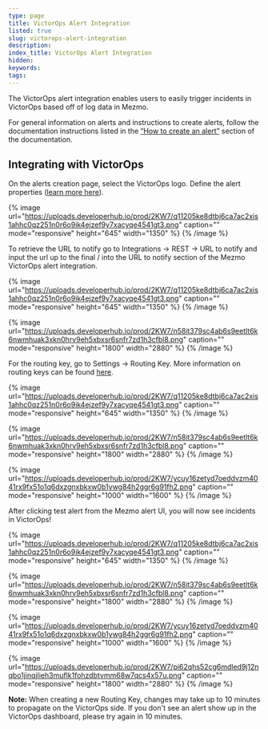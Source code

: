 ```yaml
---
type: page
title: VictorOps Alert Integration
listed: true
slug: victorops-alert-integration
description: 
index_title: VictorOps Alert Integration
hidden: 
keywords: 
tags: 
---
```




The VictorOps alert integration enables users to easily trigger incidents in VictorOps based off of log data in Mezmo.

For general information on alerts and instructions to create alerts, follow the documentation instructions listed in the [“How to create an alert”](/docs/alerts#how-to-create-an-alert) section of the documentation.

## Integrating with VictorOps

On the alerts creation page, select the VictorOps logo. Define the alert properties ([learn more here](/docs/alerts#types-of-alerts)).



{% image url="https://uploads.developerhub.io/prod/2KW7/q11205ke8dtbj6ca7ac2xis1ahhc0qz251n0r6o9ik4ejzef9y7xacyqe4541gt3.png" caption="" mode="responsive" height="645" width="1350" %}
{% /image %}



To retrieve the URL to notify go to Integrations -&gt; REST -&gt; URL to notify and input the url up to the final / into the URL to notify section of the Mezmo VictorOps alert integration.



{% image url="https://uploads.developerhub.io/prod/2KW7/q11205ke8dtbj6ca7ac2xis1ahhc0qz251n0r6o9ik4ejzef9y7xacyqe4541gt3.png" caption="" mode="responsive" height="645" width="1350" %}
{% /image %}





{% image url="https://uploads.developerhub.io/prod/2KW7/n58it379sc4ab6s9eetlt6k6nwmhuak3xkn0hrv9eh5xbxsr6snfr7zd1h3cfbl8.png" caption="" mode="responsive" height="1800" width="2880" %}
{% /image %}



For the routing key, go to Settings -&gt; Routing Key. More information on routing keys can be found [here](https://help.victorops.com/knowledge-base/routing-keys/#:~:text=%3E%3E%20Routing%20Keys.-,Creating%20Routing%20Keys%20in%20VictorOps,Escalation%20Policy%20for%20a%20team).



{% image url="https://uploads.developerhub.io/prod/2KW7/q11205ke8dtbj6ca7ac2xis1ahhc0qz251n0r6o9ik4ejzef9y7xacyqe4541gt3.png" caption="" mode="responsive" height="645" width="1350" %}
{% /image %}





{% image url="https://uploads.developerhub.io/prod/2KW7/n58it379sc4ab6s9eetlt6k6nwmhuak3xkn0hrv9eh5xbxsr6snfr7zd1h3cfbl8.png" caption="" mode="responsive" height="1800" width="2880" %}
{% /image %}





{% image url="https://uploads.developerhub.io/prod/2KW7/ycuy16zetyd7oeddvzm4041rx9fx51o1q6dxzgnxbkxw0b1ywg84h2ggr6g91fh2.png" caption="" mode="responsive" height="1000" width="1600" %}
{% /image %}



After clicking test alert from the Mezmo alert UI, you will now see incidents in VictorOps!



{% image url="https://uploads.developerhub.io/prod/2KW7/q11205ke8dtbj6ca7ac2xis1ahhc0qz251n0r6o9ik4ejzef9y7xacyqe4541gt3.png" caption="" mode="responsive" height="645" width="1350" %}
{% /image %}





{% image url="https://uploads.developerhub.io/prod/2KW7/n58it379sc4ab6s9eetlt6k6nwmhuak3xkn0hrv9eh5xbxsr6snfr7zd1h3cfbl8.png" caption="" mode="responsive" height="1800" width="2880" %}
{% /image %}





{% image url="https://uploads.developerhub.io/prod/2KW7/ycuy16zetyd7oeddvzm4041rx9fx51o1q6dxzgnxbkxw0b1ywg84h2ggr6g91fh2.png" caption="" mode="responsive" height="1000" width="1600" %}
{% /image %}





{% image url="https://uploads.developerhub.io/prod/2KW7/pi62qhs52cg6mdled9j12nqbo1jinqjlieh3muflk1fohzdbtvmm68w7qcs4x57u.png" caption="" mode="responsive" height="1800" width="2880" %}
{% /image %}



**Note:** When creating a new Routing Key, changes may take up to 10 minutes to propagate on the VictorOps side. If you don't see an alert show up in the VictorOps dashboard, please try again in 10 minutes.



